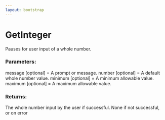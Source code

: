 ```yaml
---
layout: bootstrap
---
```


# GetInteger

Pauses for user input of a whole number.
        

### Parameters:

message [optional] = A prompt or message.
number [optional] = A default whole number value.
minimum [optional] = A minimum allowable value.
maximum [optional] = A maximum allowable value.
        

### Returns:


The whole number input by the user if successful.
None if not successful, or on error
        
